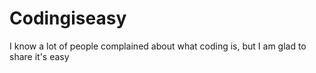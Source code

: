 # Codingiseasy
I know a lot of people complained about what coding is, but I am glad to share it's easy
